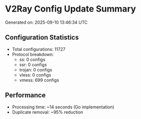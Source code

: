 # V2Ray Config Update Summary
Generated on: 2025-09-10 13:46:34 UTC

## Configuration Statistics
- Total configurations: 11727
- Protocol breakdown:
  - ss: 0 configs
  - ssr: 0 configs
  - trojan: 0 configs
  - vless: 0 configs
  - vmess: 699 configs

## Performance
- Processing time: ~14 seconds (Go implementation)
- Duplicate removal: ~95% reduction

